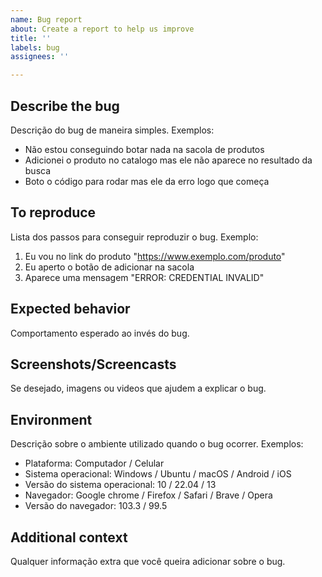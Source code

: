 ```yaml
---
name: Bug report
about: Create a report to help us improve
title: ''
labels: bug
assignees: ''

---
```


## Describe the bug
Descrição do bug de maneira simples. Exemplos:
- Não estou conseguindo botar nada na sacola de produtos
- Adicionei o produto no catalogo mas ele não aparece no resultado da busca
- Boto o código para rodar mas ele da erro logo que começa

## To reproduce
Lista dos passos para conseguir reproduzir o bug. Exemplo:
1. Eu vou no link do produto "https://www.exemplo.com/produto"
2. Eu aperto o botão de adicionar na sacola
3. Aparece uma mensagem "ERROR: CREDENTIAL INVALID"

## Expected behavior
Comportamento esperado ao invés do bug.

## Screenshots/Screencasts
Se desejado, imagens ou videos que ajudem a explicar o bug.

## Environment
Descrição sobre o ambiente utilizado quando o bug ocorrer. Exemplos:
- Plataforma: Computador / Celular
- Sistema operacional: Windows / Ubuntu / macOS / Android / iOS
- Versão do sistema operacional: 10 / 22.04 / 13
- Navegador: Google chrome / Firefox / Safari / Brave / Opera
- Versão do navegador: 103.3 / 99.5

## Additional context
Qualquer informação extra que você queira adicionar sobre o bug.

